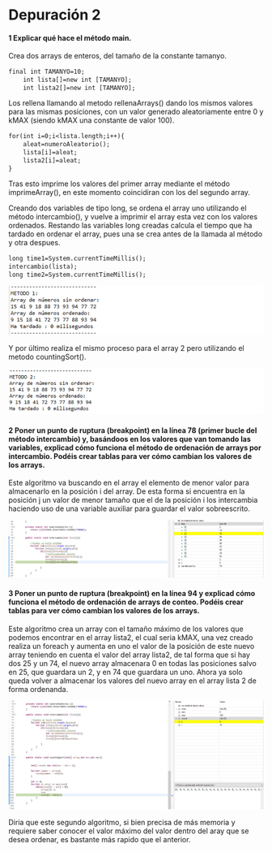 # Depuración 2

#### 1 Explicar qué hace el método main.

Crea dos arrays de enteros, del tamaño de la constante tamanyo.

    final int TAMANYO=10;
	    int lista[]=new int [TAMANYO];
	    int lista2[]=new int [TAMANYO];

Los rellena llamando al metodo rellenaArrays() dando los mismos valores para las mismas posiciones, con un valor generado aleatoriamente entre 0 y kMAX (siendo kMAX una constante de valor 100).

    for(int i=0;i<lista.length;i++){
	    aleat=numeroAleatorio();
	    lista[i]=aleat;
	    lista2[i]=aleat;
    }

Tras esto imprime los valores del primer array mediante el método imprimeArray(), en este momento coincidiran con los del segundo array.

Creando dos variables de tipo long, se ordena el array uno utilizando el método intercambio(), y vuelve a imprimir el array esta vez con los valores ordenados. Restando las variables long creadas calcula el tiempo que ha tardado en ordenar el array, pues una se crea antes de la llamada al método y otra despues.

    long time1=System.currentTimeMillis();	        
	intercambio(lista);
	long time2=System.currentTimeMillis();
	
<img src = "images/1.png">

Y por último realiza el mismo proceso para el array 2 pero utilizando el metodo countingSort().

<img src = "images/2.png">

#### 2 Poner un punto de ruptura (breakpoint) en la línea 78 (primer bucle del método intercambio) y, basándoos en los valores que van tomando las variables, explicad cómo funciona el método de ordenación de arrays por intercambio. Podéis crear tablas para ver cómo cambian los valores de los arrays.

Este algoritmo va buscando en el array el elemento de menor valor para almacenarlo en la posición i del array. De esta forma si encuentra en la posición j un valor de menor tamaño que el de la posición i los intercambia haciendo uso de una variable auxiliar para guardar el valor sobreescrito.

<img src = "images/3.png">

#### 3 Poner un punto de ruptura (breakpoint) en la línea 94 y explicad cómo funciona el método de ordenación de arrays de conteo. Podéis crear tablas para ver cómo cambian los valores de los arrays.

Este algoritmo crea un array con el tamaño máximo de los valores que podemos encontrar en el array lista2, el cual seria kMAX, una vez creado realiza un foreach y aumenta en uno el valor de la posición de este nuevo array teniendo en cuenta el valor del array lista2, de tal forma que si hay dos 25 y un 74, el nuevo array almacenara 0 en todas las posiciones salvo en 25, que guardara un 2, y en 74 que guardara un uno. Ahora ya solo queda volver a almacenar los valores del nuevo array en el array lista 2 de forma ordenanda.

<img src = "images/4.png">

Diria que este segundo algoritmo, si bien precisa de más memoria y requiere saber conocer el valor máximo del valor dentro del aray que se desea ordenar, es bastante más rapido que el anterior.
